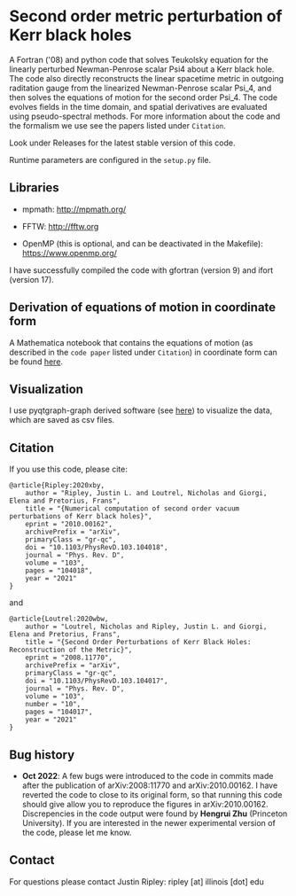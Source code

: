 # Second order metric perturbation of Kerr black holes

A Fortran ('08) and python code that solves Teukolsky equation for
the linearly perturbed Newman-Penrose scalar Psi4 about a Kerr black hole.
The code also directly reconstructs
the linear spacetime metric in outgoing raditation gauge from
the linearized Newman-Penrose scalar Psi\_4, and then
solves the equations of motion for the second order Psi\_4.
The code evolves fields in the time domain, and spatial derivatives
are evaluated using pseudo-spectral methods. 
For more information about the code and the formalism we use
see the papers listed under `Citation`.

Look under Releases for the latest stable version of this code.

Runtime parameters are configured in the `setup.py` file.

## Libraries

* mpmath: 
	http://mpmath.org/

* FFTW: 
	http://fftw.org

* OpenMP (this is optional, and can be deactivated in the Makefile): 
	https://www.openmp.org/

I have successfully compiled the code with
gfortran (version 9) and ifort (version 17).

## Derivation of equations of motion in coordinate form

A Mathematica notebook that contains the equations of motion
(as described in the `code paper` listed under `Citation`) in coordinate
form can be found [here](https://github.com/JLRipley314/2nd-order-teuk-derivations).

## Visualization

I use pyqtgraph-graph derived software
(see [here](https://github.com/JLRipley314/sci-vis))
to visualize the data, which are saved as csv files. 

## Citation

If you use this code, please cite:
```
@article{Ripley:2020xby,
    author = "Ripley, Justin L. and Loutrel, Nicholas and Giorgi, Elena and Pretorius, Frans",
    title = "{Numerical computation of second order vacuum perturbations of Kerr black holes}",
    eprint = "2010.00162",
    archivePrefix = "arXiv",
    primaryClass = "gr-qc",
    doi = "10.1103/PhysRevD.103.104018",
    journal = "Phys. Rev. D",
    volume = "103",
    pages = "104018",
    year = "2021"
}
```
and
```
@article{Loutrel:2020wbw,
    author = "Loutrel, Nicholas and Ripley, Justin L. and Giorgi, Elena and Pretorius, Frans",
    title = "{Second Order Perturbations of Kerr Black Holes: Reconstruction of the Metric}",
    eprint = "2008.11770",
    archivePrefix = "arXiv",
    primaryClass = "gr-qc",
    doi = "10.1103/PhysRevD.103.104017",
    journal = "Phys. Rev. D",
    volume = "103",
    number = "10",
    pages = "104017",
    year = "2021"
}
```


## Bug history 

* **Oct 2022**: A few bugs were introduced to the code in commits made after the
publication of arXiv:2008:11770 and arXiv:2010.00162.
I have reverted the code to close to its original form, 
so that running this code should give allow you to reproduce the
figures in arXiv:2010.00162. Discrepencies in the code output were found
by **Hengrui Zhu** (Princeton University).
If you are interested in the newer experimental version of the code, please let
me know.

## Contact

For questions please contact
Justin Ripley: ripley [at] illinois [dot] edu 
